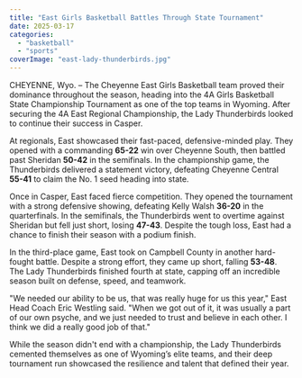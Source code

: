 ```yaml
---
title: "East Girls Basketball Battles Through State Tournament"
date: 2025-03-17
categories: 
  - "basketball"
  - "sports"
coverImage: "east-lady-thunderbirds.jpg"
---
```


CHEYENNE, Wyo. – The Cheyenne East Girls Basketball team proved their dominance throughout the season, heading into the 4A Girls Basketball State Championship Tournament as one of the top teams in Wyoming. After securing the 4A East Regional Championship, the Lady Thunderbirds looked to continue their success in Casper.

At regionals, East showcased their fast-paced, defensive-minded play. They opened with a commanding **65-22** win over Cheyenne South, then battled past Sheridan **50-42** in the semifinals. In the championship game, the Thunderbirds delivered a statement victory, defeating Cheyenne Central **55-41** to claim the No. 1 seed heading into state.

Once in Casper, East faced fierce competition. They opened the tournament with a strong defensive showing, defeating Kelly Walsh **36-20** in the quarterfinals. In the semifinals, the Thunderbirds went to overtime against Sheridan but fell just short, losing **47-43**. Despite the tough loss, East had a chance to finish their season with a podium finish.

In the third-place game, East took on Campbell County in another hard-fought battle. Despite a strong effort, they came up short, falling **53-48**. The Lady Thunderbirds finished fourth at state, capping off an incredible season built on defense, speed, and teamwork.

"We needed our ability to be us, that was really huge for us this year," East Head Coach Eric Westling said. "When we got out of it, it was usually a part of our own psyche, and we just needed to trust and believe in each other. I think we did a really good job of that."

While the season didn't end with a championship, the Lady Thunderbirds cemented themselves as one of Wyoming’s elite teams, and their deep tournament run showcased the resilience and talent that defined their year.
